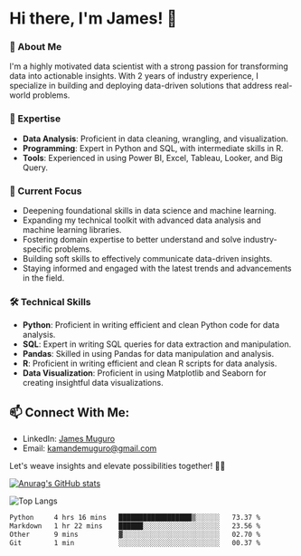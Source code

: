 # Hi there, I'm James! 👋

### 📝 About Me
I'm a highly motivated data scientist with a strong passion for transforming data into actionable insights. With 2 years of industry experience, I specialize in building and deploying data-driven solutions that address real-world problems. 

### 💼 Expertise
- **Data Analysis**: Proficient in data cleaning, wrangling, and visualization.
- **Programming**: Expert in Python and SQL, with intermediate skills in R.
- **Tools**: Experienced in using Power BI, Excel, Tableau, Looker, and Big Query.

### 🎯 Current Focus
- Deepening foundational skills in data science and machine learning.
- Expanding my technical toolkit with advanced data analysis and machine learning libraries.
- Fostering domain expertise to better understand and solve industry-specific problems.
- Building soft skills to effectively communicate data-driven insights.
- Staying informed and engaged with the latest trends and advancements in the field.

### 🛠️ Technical Skills
- **Python**: Proficient in writing efficient and clean Python code for data analysis.
- **SQL**: Expert in writing SQL queries for data extraction and manipulation.
- **Pandas**: Skilled in using Pandas for data manipulation and analysis.
- **R**: Proficient in writing efficient and clean R scripts for data analysis.
- **Data Visualization**: Proficient in using Matplotlib and Seaborn for creating insightful data visualizations.

## 📫 Connect With Me:
- LinkedIn: [James Muguro](https://www.linkedin.com/in/james-muguro/)
- Email: [kamandemuguro@gmail.com](mailto:kamandemuguro@gmail.com)

Let's weave insights and elevate possibilities together! 🚀✨

[![Anurag's GitHub stats](https://github-readme-stats.vercel.app/api?username=James-Muguro&show_icons=true&theme=radical&hide_rank=true)](https://github.com/James-Muguro)


![Top Langs](https://github-readme-stats.vercel.app/api/top-langs/?username=James-Muguro&hide_progress=true&layout=compact&langs_count=8)


<!--START_SECTION:waka-->

```txt
Python     4 hrs 16 mins   ██████████████████▒░░░░░░   73.37 %
Markdown   1 hr 22 mins    ██████░░░░░░░░░░░░░░░░░░░   23.56 %
Other      9 mins          ▓░░░░░░░░░░░░░░░░░░░░░░░░   02.70 %
Git        1 min           ░░░░░░░░░░░░░░░░░░░░░░░░░   00.37 %
```

<!--END_SECTION:waka-->


<!--
**Kamande-254/Kamande-254** is a ✨ _special_ ✨ repository because its `README.md` (this file) appears on your GitHub profile.

Here are some ideas to get you started:

- 🔭 I’m currently working on ...
- 🌱 I’m currently learning ...
- 👯 I’m looking to collaborate on ...
- 🤔 I’m looking for help with ...
- 💬 Ask me about ...
- 📫 How to reach me: ...
- 😄 Pronouns: ...
- ⚡ Fun fact: ...
-->
